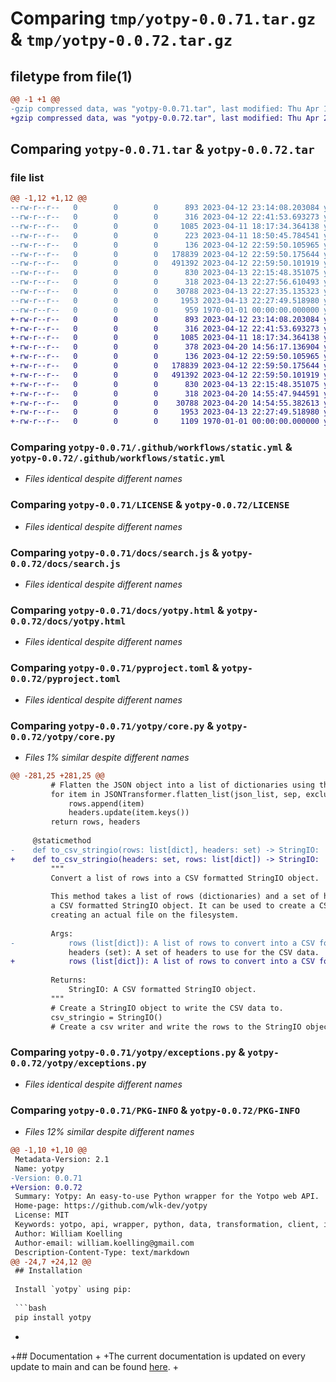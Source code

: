 # Comparing `tmp/yotpy-0.0.71.tar.gz` & `tmp/yotpy-0.0.72.tar.gz`

## filetype from file(1)

```diff
@@ -1 +1 @@
-gzip compressed data, was "yotpy-0.0.71.tar", last modified: Thu Apr 13 22:28:44 2023, max compression
+gzip compressed data, was "yotpy-0.0.72.tar", last modified: Thu Apr 20 14:56:54 2023, max compression
```

## Comparing `yotpy-0.0.71.tar` & `yotpy-0.0.72.tar`

### file list

```diff
@@ -1,12 +1,12 @@
--rw-r--r--   0        0        0      893 2023-04-12 23:14:08.203084 yotpy-0.0.71/.github/workflows/static.yml
--rw-r--r--   0        0        0      316 2023-04-12 22:41:53.693273 yotpy-0.0.71/.gitignore
--rw-r--r--   0        0        0     1085 2023-04-11 18:17:34.364138 yotpy-0.0.71/LICENSE
--rw-r--r--   0        0        0      223 2023-04-11 18:50:45.784541 yotpy-0.0.71/README.md
--rw-r--r--   0        0        0      136 2023-04-12 22:59:50.105965 yotpy-0.0.71/docs/index.html
--rw-r--r--   0        0        0   178839 2023-04-12 22:59:50.175644 yotpy-0.0.71/docs/search.js
--rw-r--r--   0        0        0   491392 2023-04-12 22:59:50.101919 yotpy-0.0.71/docs/yotpy.html
--rw-r--r--   0        0        0      830 2023-04-13 22:15:48.351075 yotpy-0.0.71/pyproject.toml
--rw-r--r--   0        0        0      318 2023-04-13 22:27:56.610493 yotpy-0.0.71/yotpy/__init__.py
--rw-r--r--   0        0        0    30788 2023-04-13 22:27:35.135323 yotpy-0.0.71/yotpy/core.py
--rw-r--r--   0        0        0     1953 2023-04-13 22:27:49.518980 yotpy-0.0.71/yotpy/exceptions.py
--rw-r--r--   0        0        0      959 1970-01-01 00:00:00.000000 yotpy-0.0.71/PKG-INFO
+-rw-r--r--   0        0        0      893 2023-04-12 23:14:08.203084 yotpy-0.0.72/.github/workflows/static.yml
+-rw-r--r--   0        0        0      316 2023-04-12 22:41:53.693273 yotpy-0.0.72/.gitignore
+-rw-r--r--   0        0        0     1085 2023-04-11 18:17:34.364138 yotpy-0.0.72/LICENSE
+-rw-r--r--   0        0        0      378 2023-04-20 14:56:17.136904 yotpy-0.0.72/README.md
+-rw-r--r--   0        0        0      136 2023-04-12 22:59:50.105965 yotpy-0.0.72/docs/index.html
+-rw-r--r--   0        0        0   178839 2023-04-12 22:59:50.175644 yotpy-0.0.72/docs/search.js
+-rw-r--r--   0        0        0   491392 2023-04-12 22:59:50.101919 yotpy-0.0.72/docs/yotpy.html
+-rw-r--r--   0        0        0      830 2023-04-13 22:15:48.351075 yotpy-0.0.72/pyproject.toml
+-rw-r--r--   0        0        0      318 2023-04-20 14:55:47.944591 yotpy-0.0.72/yotpy/__init__.py
+-rw-r--r--   0        0        0    30788 2023-04-20 14:54:55.382613 yotpy-0.0.72/yotpy/core.py
+-rw-r--r--   0        0        0     1953 2023-04-13 22:27:49.518980 yotpy-0.0.72/yotpy/exceptions.py
+-rw-r--r--   0        0        0     1109 1970-01-01 00:00:00.000000 yotpy-0.0.72/PKG-INFO
```

### Comparing `yotpy-0.0.71/.github/workflows/static.yml` & `yotpy-0.0.72/.github/workflows/static.yml`

 * *Files identical despite different names*

### Comparing `yotpy-0.0.71/LICENSE` & `yotpy-0.0.72/LICENSE`

 * *Files identical despite different names*

### Comparing `yotpy-0.0.71/docs/search.js` & `yotpy-0.0.72/docs/search.js`

 * *Files identical despite different names*

### Comparing `yotpy-0.0.71/docs/yotpy.html` & `yotpy-0.0.72/docs/yotpy.html`

 * *Files identical despite different names*

### Comparing `yotpy-0.0.71/pyproject.toml` & `yotpy-0.0.72/pyproject.toml`

 * *Files identical despite different names*

### Comparing `yotpy-0.0.71/yotpy/core.py` & `yotpy-0.0.72/yotpy/core.py`

 * *Files 1% similar despite different names*

```diff
@@ -281,25 +281,25 @@
         # Flatten the JSON object into a list of dictionaries using the flatten method.
         for item in JSONTransformer.flatten_list(json_list, sep, exclude, include):
             rows.append(item)
             headers.update(item.keys())
         return rows, headers
 
     @staticmethod
-    def to_csv_stringio(rows: list[dict], headers: set) -> StringIO:
+    def to_csv_stringio(headers: set, rows: list[dict]) -> StringIO:
         """
         Convert a list of rows into a CSV formatted StringIO object.
 
         This method takes a list of rows (dictionaries) and a set of headers, and writes them into
         a CSV formatted StringIO object. It can be used to create a CSV file-like object without
         creating an actual file on the filesystem.
 
         Args:
-            rows (list[dict]): A list of rows to convert into a CSV formatted StringIO object.
             headers (set): A set of headers to use for the CSV data.
+            rows (list[dict]): A list of rows to convert into a CSV formatted StringIO object.
 
         Returns:
             StringIO: A CSV formatted StringIO object.
         """
         # Create a StringIO object to write the CSV data to.
         csv_stringio = StringIO()
         # Create a csv writer and write the rows to the StringIO object.
```

### Comparing `yotpy-0.0.71/yotpy/exceptions.py` & `yotpy-0.0.72/yotpy/exceptions.py`

 * *Files identical despite different names*

### Comparing `yotpy-0.0.71/PKG-INFO` & `yotpy-0.0.72/PKG-INFO`

 * *Files 12% similar despite different names*

```diff
@@ -1,10 +1,10 @@
 Metadata-Version: 2.1
 Name: yotpy
-Version: 0.0.71
+Version: 0.0.72
 Summary: Yotpy: An easy-to-use Python wrapper for the Yotpo web API.
 Home-page: https://github.com/wlk-dev/yotpy
 License: MIT
 Keywords: yotpo, api, wrapper, python, data, transformation, client, integration, review, ecommerce
 Author: William Koelling
 Author-email: william.koelling@gmail.com
 Description-Content-Type: text/markdown
@@ -24,7 +24,12 @@
 ## Installation
 
 Install `yotpy` using pip:
 
 ```bash
 pip install yotpy
 ```
+
+## Documentation
+
+The current documentation is updated on every update to main and can be found [here](https://wlk-dev.github.io/yotpy/yotpy.html).
+
```

